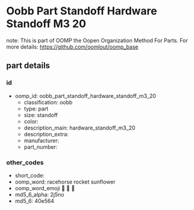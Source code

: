 # Oobb Part Standoff Hardware Standoff M3 20  

note: This is part of OOMP the Oopen Organization Method For Parts. For more details: https://github.com/oomlout/oomp_base

##  part details





### id
* oomp_id: oobb_part_standoff_hardware_standoff_m3_20
  * classification: oobb
  * type: part
  * size: standoff
  * color: 
  * description_main: hardware_standoff_m3_20
  * description_extra: 
  * manufacturer: 
  * part_number: 

### other_codes
* short_code: 
* oomp_word: racehorse rocket sunflower
* oomp_word_emoji :racehorse: :rocket: :sunflower:
* md5_6_alpha: 2j5no
* md5_6: 40e564